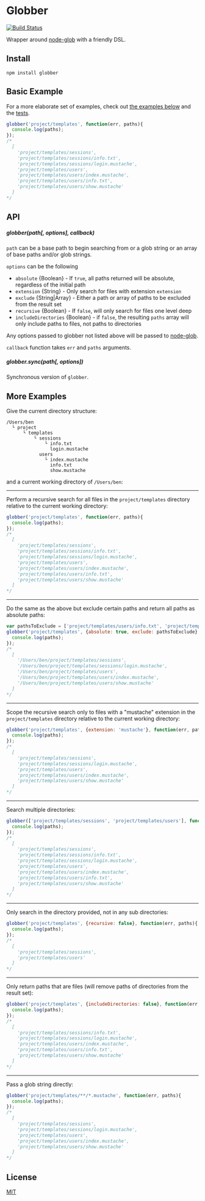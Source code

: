 # Globber

[![Build Status](https://travis-ci.org/benjreinhart/globber.png)](https://travis-ci.org/benjreinhart/globber)

Wrapper around [node-glob](https://github.com/isaacs/node-glob) with a friendly DSL.

## Install

`npm install globber`

## Basic Example

For a more elaborate set of examples, check out [the examples below](#more-examples) and the [tests](https://github.com/benjreinhart/globber/tree/master/test/tests).

```javascript
globber('project/templates', function(err, paths){
  console.log(paths);
});
/*
  [
    'project/templates/sessions',
    'project/templates/sessions/info.txt',
    'project/templates/sessions/login.mustache',
    'project/templates/users',
    'project/templates/users/index.mustache',
    'project/templates/users/info.txt',
    'project/templates/users/show.mustache'
  ]
*/
```

## API

##### globber(path[, options], callback)

`path` can be a base path to begin searching from or a glob string or an array of base paths and/or glob strings.

`options` can be the following

* `absolute` {Boolean} - If `true`, all paths returned will be absolute, regardless of the initial path
* `extension` {String} - Only search for files with extension `extension`
* `exclude` {String|Array} - Either a path or array of paths to be excluded from the result set
* `recursive` {Boolean} - If `false`, will only search for files one level deep
* `includeDirectories` {Boolean} - if `false`, the resulting `paths` array will only include paths to files, not paths to directories

Any options passed to globber not listed above will be passed to [node-glob](https://github.com/isaacs/node-glob).

`callback` function takes `err` and `paths` arguments.

##### globber.sync(path[, options])

Synchronous version of `globber`.

## More Examples

Give the current directory structure:

```
/Users/ben
  └ project
      └ templates
          └ sessions
              └ info.txt
                login.mustache
            users
              └ index.mustache
                info.txt
                show.mustache
```

and a current working directory of `/Users/ben`:

<hr />

Perform a recursive search for all files in the `project/templates` directory relative to the current working directory:

```javascript
globber('project/templates', function(err, paths){
  console.log(paths);
});
/*
  [
    'project/templates/sessions',
    'project/templates/sessions/info.txt',
    'project/templates/sessions/login.mustache',
    'project/templates/users',
    'project/templates/users/index.mustache',
    'project/templates/users/info.txt',
    'project/templates/users/show.mustache'
  ]
*/
```

<hr />

Do the same as the above but exclude certain paths and return all paths as absolute paths:

```javascript
var pathsToExclude = ['project/templates/users/info.txt', 'project/templates/sessions/info.txt'];
globber('project/templates', {absolute: true, exclude: pathsToExclude}, function(err, paths){
  console.log(paths);
});
/*
  [
    '/Users/ben/project/templates/sessions',
    '/Users/ben/project/templates/sessions/login.mustache',
    '/Users/ben/project/templates/users',
    '/Users/ben/project/templates/users/index.mustache',
    '/Users/ben/project/templates/users/show.mustache'
  ]
*/
```

<hr />

Scope the recursive search only to files with a "mustache" extension in the `project/templates` directory relative to the current working directory:

```javascript
globber('project/templates', {extension: 'mustache'}, function(err, paths){
  console.log(paths);
});
/*
  [
    'project/templates/sessions',
    'project/templates/sessions/login.mustache',
    'project/templates/users',
    'project/templates/users/index.mustache',
    'project/templates/users/show.mustache'
  ]
*/
```

<hr />

Search multiple directories:

```javascript
globber(['project/templates/sessions', 'project/templates/users'], function(err, paths){
  console.log(paths);
});
/*
  [
    'project/templates/sessions',
    'project/templates/sessions/info.txt',
    'project/templates/sessions/login.mustache',
    'project/templates/users',
    'project/templates/users/index.mustache',
    'project/templates/users/info.txt',
    'project/templates/users/show.mustache'
  ]
*/
```

<hr />

Only search in the directory provided, not in any sub directories:

```javascript
globber('project/templates', {recursive: false}, function(err, paths){
  console.log(paths);
});
/*
  [
    'project/templates/sessions',
    'project/templates/users'
  ]
*/
```

<hr />

Only return paths that are files (will remove paths of directories from the result set):

```javascript
globber('project/templates', {includeDirectories: false}, function(err, paths){
  console.log(paths);
});
/*
  [
    'project/templates/sessions/info.txt',
    'project/templates/sessions/login.mustache',
    'project/templates/users/index.mustache',
    'project/templates/users/info.txt',
    'project/templates/users/show.mustache'
  ]
*/
```

<hr />

Pass a glob string directly:

```javascript
globber('project/templates/**/*.mustache', function(err, paths){
  console.log(paths);
});
/*
  [
    'project/templates/sessions',
    'project/templates/sessions/login.mustache',
    'project/templates/users',
    'project/templates/users/index.mustache',
    'project/templates/users/show.mustache'
  ]
*/
```

## License

[MIT](https://github.com/benjreinhart/globber/blob/master/LICENSE.txt)